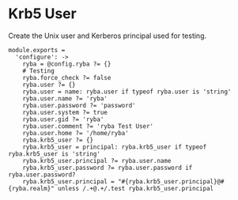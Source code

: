 
# Krb5 User

Create the Unix user and Kerberos principal used for testing.

    module.exports =
      'configure': ->
        ryba = @config.ryba ?= {}
        # Testing
        ryba.force_check ?= false
        ryba.user ?= {}
        ryba.user = name: ryba.user if typeof ryba.user is 'string'
        ryba.user.name ?= 'ryba'
        ryba.user.password ?= 'password'
        ryba.user.system ?= true
        ryba.user.gid ?= 'ryba'
        ryba.user.comment ?= 'ryba Test User'
        ryba.user.home ?= '/home/ryba'
        ryba.krb5_user ?= {}
        ryba.krb5_user = principal: ryba.krb5_user if typeof ryba.krb5_user is 'string'
        ryba.krb5_user.principal ?= ryba.user.name
        ryba.krb5_user.password ?= ryba.user.password if ryba.user.password?
        ryba.krb5_user.principal = "#{ryba.krb5_user.principal}@#{ryba.realm}" unless /.+@.+/.test ryba.krb5_user.principal
